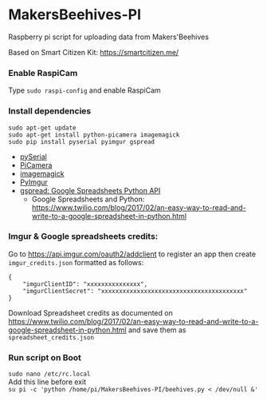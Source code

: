 # MakersBeehives-PI
Raspberry pi script for uploading data from Makers'Beehives

Based on Smart Citizen Kit: https://smartcitizen.me/


### Enable RaspiCam
Type ```sudo raspi-config``` and enable RaspiCam


### Install dependencies
```
sudo apt-get update
sudo apt-get install python-picamera imagemagick
sudo pip install pyserial pyimgur gspread
```
- [pySerial](http://pythonhosted.org/pyserial/shortintro.html)
- [PiCamera](https://www.raspberrypi.org/documentation/usage/camera/python/README.md)
- [imagemagick](http://makio135.tumblr.com/post/159262507202/resize-image-from-cli-with-imagemagick)
- [PyImgur](https://github.com/Damgaard/PyImgur)
- [gspread: Google Spreadsheets Python API](https://github.com/burnash/gspread)
    - Google Spreadsheets and Python: https://www.twilio.com/blog/2017/02/an-easy-way-to-read-and-write-to-a-google-spreadsheet-in-python.html


### Imgur & Google spreadsheets credits:
Go to https://api.imgur.com/oauth2/addclient to register an app then create `imgur_credits.json` formatted as follows:
```
{
	"imgurClientID": "xxxxxxxxxxxxxxx",
	"imgurClientSecret": "xxxxxxxxxxxxxxxxxxxxxxxxxxxxxxxxxxxxxxxx"
}
```

Download Spreadsheet credits as documented on https://www.twilio.com/blog/2017/02/an-easy-way-to-read-and-write-to-a-google-spreadsheet-in-python.html and save them as `spreadsheet_credits.json`


### Run script on Boot
```sudo nano /etc/rc.local```  
Add this line before exit  
```su pi -c 'python /home/pi/MakersBeehives-PI/beehives.py < /dev/null &'```
